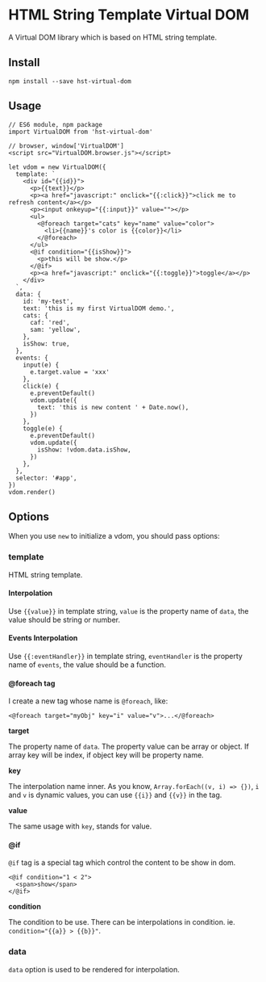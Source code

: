 # HTML String Template Virtual DOM

A Virtual DOM library which is based on HTML string template.

## Install

```
npm install --save hst-virtual-dom
```

## Usage

```
// ES6 module, npm package
import VirtualDOM from 'hst-virtual-dom'
```

```
// browser, window['VirtualDOM']
<script src="VirtualDOM.browser.js"></script>
```

```
let vdom = new VirtualDOM({
  template: `
    <div id="{{id}}">
      <p>{{text}}</p>
      <p><a href="javascript:" onclick="{{:click}}">click me to refresh content</a></p>
      <p><input onkeyup="{{:input}}" value=""></p>
      <ul>
        <@foreach target="cats" key="name" value="color">
          <li>{{name}}'s color is {{color}}</li>
        </@foreach>
      </ul>
      <@if condition="{{isShow}}">
        <p>this will be show.</p>
      </@if>
      <p><a href="javascript:" onclick="{{:toggle}}">toggle</a></p>
    </div>
  `,
  data: {
    id: 'my-test',
    text: 'this is my first VirtualDOM demo.',
    cats: {
      caf: 'red',
      sam: 'yellow',
    },
    isShow: true,
  },
  events: {
    input(e) {
      e.target.value = 'xxx'
    },
    click(e) {
      e.preventDefault()
      vdom.update({
        text: 'this is new content ' + Date.now(),
      })
    },
    toggle(e) {
      e.preventDefault()
      vdom.update({
        isShow: !vdom.data.isShow,
      })
    },
  },
  selector: '#app',
})
vdom.render()
```

## Options

When you use `new` to initialize a vdom, you should pass options:

### template

HTML string template.

#### Interpolation

Use `{{value}}` in template string, `value` is the property name of `data`, the value should be string or number.

#### Events Interpolation

Use `{{:eventHandler}}` in template string, `eventHandler` is the property name of `events`, the value should be a function.

#### \@foreach tag

I create a new tag whose name is `@foreach`, like:

```
<@foreach target="myObj" key="i" value="v">...</@foreach>
```

**target**

The property name of `data`. The property value can be array or object. If array key will be index, if object key will be property name.

**key**

The interpolation name inner. As you know, `Array.forEach((v, i) => {})`, `i` and `v` is dynamic values, you can use `{{i}}` and `{{v}}` in the tag.

**value**

The same usage with `key`, stands for value.

#### \@if

`@if` tag is a special tag which control the content to be show in dom.

```
<@if condition="1 < 2">
  <span>show</span>
</@if>
```

**condition**

The condition to be use. There can be interpolations in condition. ie. `condition="{{a}} > {{b}}"`.

### data

`data` option is used to be rendered for interpolation.
